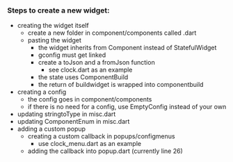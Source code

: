 ### Steps to create a new widget:
- creating the widget itself 
    - create a new folder in component/components called <component>.dart
    - pasting the widget
        - the widget inherits from Component instead of StatefulWidget
        - gconfig must get linked
        - create a toJson and a fromJson function
            - see clock.dart as an example
        - the state uses ComponentBuild<T> 
        - the return of buildwidget is wrapped into componentbuild
- creating a config 
    - the config goes in component/components
    - if there is no need for a config, use EmptyConfig instead of your own
- updating stringtoType in misc.dart
- updating ComponentEnum in misc.dart
- adding a custom popup
    - creating a custom callback in popups/configmenus
        - use clock_menu.dart as an example
    - adding the callback into popup.dart (currently line 26)